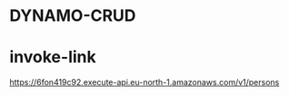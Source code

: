 # DYNAMO-CRUD





# invoke-link

 https://6fon419c92.execute-api.eu-north-1.amazonaws.com/v1/persons
